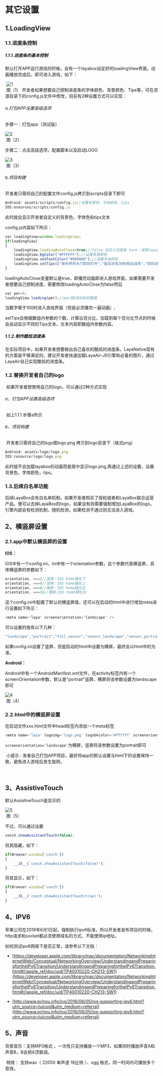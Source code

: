 # 其它设置



## 1.LoadingView

### 1.1.进度条控制

##### 1.1.1.进度条的基本控制

​        默认打开APP运行游戏的时候，会有一个layabox设定好的loadingView界面，动画播放完成后，即可进入游戏，如下：

​ ![1](1.png) <br/>
​ 图（1）
​        开发者如果想要自己控制进度条的字体颜色、背景颜色、Tips等，可在资源目录下的config.js文件中修改，目前有2种设置方式可以实现：

######  a.打包APP设置高级选项

步骤一：打包app（测试版）

![2](2.png) <br/>
​ 图（2）

步骤二：点击高级选项，配置脚本以及启动LOGO

![3](3.png) <br/>
​ 图（3）

###### b.项目构建

开发者只需将自己的配置文件config.js拷贝到scripts目录下即可

```javascript
Android: assets/scripts/config.js//设置背景色、字体颜色、tips
IOS:esources/scripts/config.js
```

此时就会显示开发者自定义的背景色，字体色和tips文本<br/>

config.js内容如下所示：

```javascript
var loadingView=window.loadingView;
if(loadingView)
{
    loadingView.loadingAutoClose=true;//false:自定义进度条 ture：使用laya默认进度条
    loadingView.bgColor("#FFFFFF");//设置背景颜色
    loadingView.setFontColor("#000000");//设置字体颜色
    loadingView.setTips(["新世界的大门即将打开","敌军还有30秒抵达战场","妈妈说，心急吃不了热豆腐"]);//设置tips数组
}
```

​        loadingAutoClose变量默认是true，即播完动画即进入游戏界面，如果需要开发者想要自己控制进度，需要修改loadingAutoClose为false然后

```javascript
var per=0;
loadingView.loading(per);//per是0到100的整数
```

当数字等于100时进入游戏界面（但是必须播完一遍动画）;

​        setTips会根据数组内参数的个数，计算出百分比，加载到每个百分比节点的时候会自动显示不同的Tips文本，文本内容即数组内参数内容。<br/>

##### 1.1.2.制作酷炫进度条

​        在实际项目中，如果开发者想要做出自己喜欢的酷炫的进度条，LayaNative现有的方案是不够满足的，建议开发者快速加载LayaAir-JS引擎和必备的图片，通过LayaAir自己实现酷炫的进度条。



### 1.2.替换开发者自己的logo

​        如果开发者想使用自己的logo，可以通过2种方式实现

###### a、打包APP设置高级选项

​        如上1.1.1 步骤a所示

###### b、项目构建

​        开发者只需将自己的logo图logo.png 拷贝到logo目录下（格式png）

```javascript
Android: assets/logo/logo.png
IOS:resource/logo/logo.png
```

​        此时就不会加载layabox的动画而是居中显示logo.png,再通过上述的设置，设置背景色，字体颜色，tips。



### 1.3.后续白名单功能

​        后续LayaBox会有白名单机制，如果开发者购买了授权或者和LayaBox联合运营产品，便可以去掉LayaBox的logo，如果没有则需要强制增加LayaBox的logo。引擎内部会有检测机制，随机检测，如果检测不通过则无法进入游戏。



## 2、横竖屏设置

### 2.1.app中默认横竖屏的设置

**IOS：**

IOS中有一个config.ini，ini中有一个orientation参数，这个参数代表横竖屏，具体横竖屏的参数如下：

```javascript
orientation, ===2//竖屏：IOS home键在下
orientation, ===4//竖屏：IOS home键在上
orientation, ===8//横屏：IOS home键在左
orientation, ===16//横屏:IOS home键在右
```

这个config.ini中配置了默认的横竖屏值，还可以在启动的html中进行增加meta进行设置如下所示：

```java
<meta name='laya' screenorientation='landscape' /> 
```

可以设置的值有以下几种：

```javascript
"landscape","portrait","full_sensor","sensor_landscape","sensor_portrait","reverse_landscape","reverse_portrait "
```

如果config.ini设置了竖屏，但是启动的html中设置为横屏，最终会以html中的为准。

**Android：**

Android中有一个AndroidManifest.xml文件，在activity标签内有一个screenOrientation参数，默认是"portrait"竖屏，横屏将该参数设置为landscape即可

![4](4.png) <br/>
​ 图（4）

### 2.2.html中的横竖屏设置

   在启动文件xxx.html文件中head标签内添加一个meta标签

```javascript
<meta name='laya' logoimg='logo.png' logobkcolor='#ffffff' screenorientation='portrait' cacheid='fffffffff' />
```

`screenorientation='landscape'`为横屏，竖屏将该参数设置为portrait即可

​        小提示 : 发者自己打包APP项目，最好将app的默认设置与html下的设置保持一致，避免进入游戏后发生旋转。

<br/>

## **3、AssistiveTouch**

默认AssistiveTouch是显示的

![5](5.png) <br/>
​ 图（5）

不过，可以通过设置

```javascript
conch.showAssistantTouch(false);
```

将其隐藏，如下：

```javascript
if(Browser.window['conch'])
{
    __JS__('conch.showAssistantTouch(false)');
}
```

将其显示，如下：

```javascript
if(Browser.window['conch'])
{
    __JS__('conch.showAssistantTouch(true)');
}
```



## **4、IPV6**

苹果公司在2016年6月1日起，强制执行ipv6标准，所以开发者发布项目的时候，http请求和socket都必须使用域名的方式，不能使用ip地址。

如何测试ipv6网络下是否正常，请参考以下文档：

- [https://developer.apple.com/library/mac/documentation/NetworkingInternetWeb/Conceptual/NetworkingOverview/UnderstandingandPreparingfortheIPv6Transition/UnderstandingandPreparingfortheIPv6Transition.html#//apple_ref/doc/uid/TP40010220-CH213-SW1](https://developer.apple.com/library/mac/documentation/NetworkingInternetWeb/Conceptual/NetworkingOverview/UnderstandingandPreparingfortheIPv6Transition/UnderstandingandPreparingfortheIPv6Transition.html#//apple_ref/doc/uid/TP40010220-CH213-SW1)

- [http://www.pchou.info/ios/2016/06/05/ios-supporting-ipv6.html?utm_source=tuicool&utm_medium=referral](http://www.pchou.info/ios/2016/06/05/ios-supporting-ipv6.html?utm_source=tuicool&utm_medium=referral)




## **5、声音**

   背景音乐：支持MP3格式 ，一次性只支持播放一个MP3，如果同时播放声音A和声音B，B会把A顶替调。

​    特效： 支持wav（ 22050 单声道 16比特 ）、ogg 格式，同一时间内可播放多个音效。
